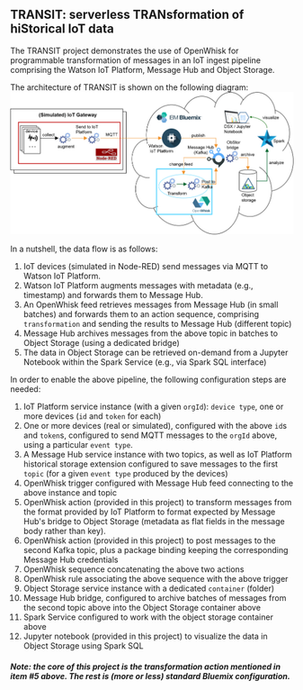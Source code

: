 ## TRANSIT: serverless TRANsformation of hiStorical IoT data

The TRANSIT project demonstrates the use of OpenWhisk for programmable transformation of messages in an IoT ingest pipeline comprising the Watson IoT Platform, Message Hub and Object Storage.

The architecture of TRANSIT is shown on the following diagram:
![TRANSIT Architecture](transit-arch.png)

In a nutshell, the data flow is as follows:

1. IoT devices (simulated in Node-RED) send messages via MQTT to Watson IoT Platform.
2. Watson IoT Platform augments messages with metadata (e.g., timestamp) and forwards them to Message Hub.
3. An OpenWhisk feed retrieves messages from Message Hub (in small batches) and forwards them to an action sequence, comprising `transformation` and sending the results to Message Hub (different topic)
4. Message Hub archives messages from the above topic in batches to Object Storage (using a dedicated bridge)
5. The data in Object Storage can be retrieved on-demand from a Jupyter Notebook within the Spark Service (e.g., via Spark SQL interface)

In order to enable the above pipeline, the following configuration steps are needed:

1. IoT Platform service instance (with a given `orgId`): `device type`, one or more devices (`id` and `token` for each)
2. One or more devices (real or simulated), configured with the above `id`s and `token`s, configured to send MQTT messages to the `orgId` above, using a particular `event type`.
3. A Message Hub service instance with two topics, as well as IoT Platform historical storage extension configured to save messages to the first `topic` (for a given `event type` produced by the devices)
4. OpenWhisk trigger configured with Message Hub feed connecting to the above instance and topic
5. OpenWhisk action (provided in this project) to transform messages from the format provided by IoT Platform to format expected by Message Hub's bridge to Object Storage (metadata as flat fields in the message body rather than key).
6. OpenWhisk action (provided in this project) to post messages to the second Kafka topic, plus a package binding keeping the corresponding Message Hub credentials
7. OpenWhisk sequence concatenating the above two actions
8. OpenWhisk rule associating the above sequence with the above trigger
9. Object Storage service instance with a dedicated `container` (folder)
10. Message Hub bridge, configured to archive batches of messages from the second topic above into the Object Storage container above
11. Spark Service configured to work with the object storage container above
12. Jupyter notebook (provided in this project) to visualize the data in Object Storage using Spark SQL

##### Note: the *core* of this project is the *transformation* action mentioned in item #5 above. The rest is (more or less) standard Bluemix configuration.
